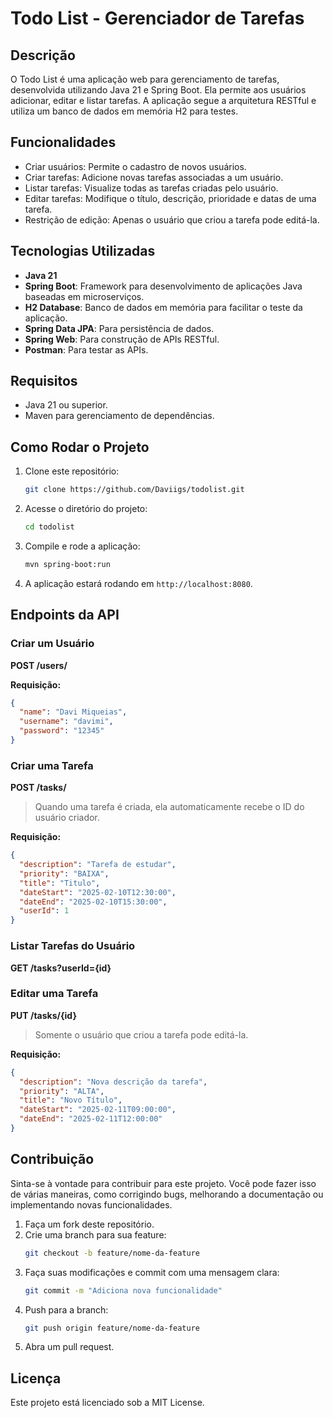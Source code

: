 # Todo List - Gerenciador de Tarefas

## Descrição
O Todo List é uma aplicação web para gerenciamento de tarefas, desenvolvida utilizando Java 21 e Spring Boot. Ela permite aos usuários adicionar, editar e listar tarefas. A aplicação segue a arquitetura RESTful e utiliza um banco de dados em memória H2 para testes.

## Funcionalidades
- Criar usuários: Permite o cadastro de novos usuários.
- Criar tarefas: Adicione novas tarefas associadas a um usuário.
- Listar tarefas: Visualize todas as tarefas criadas pelo usuário.
- Editar tarefas: Modifique o título, descrição, prioridade e datas de uma tarefa.
- Restrição de edição: Apenas o usuário que criou a tarefa pode editá-la.

## Tecnologias Utilizadas
- **Java 21**
- **Spring Boot**: Framework para desenvolvimento de aplicações Java baseadas em microserviços.
- **H2 Database**: Banco de dados em memória para facilitar o teste da aplicação.
- **Spring Data JPA**: Para persistência de dados.
- **Spring Web**: Para construção de APIs RESTful.
- **Postman**: Para testar as APIs.

## Requisitos
- Java 21 ou superior.
- Maven para gerenciamento de dependências.

## Como Rodar o Projeto
1. Clone este repositório:
   ```bash
   git clone https://github.com/Daviigs/todolist.git
   ```
2. Acesse o diretório do projeto:
   ```bash
   cd todolist
   ```
3. Compile e rode a aplicação:
   ```bash
   mvn spring-boot:run
   ```
4. A aplicação estará rodando em `http://localhost:8080`.

## Endpoints da API

### Criar um Usuário
**POST /users/**

**Requisição:**
```json
{
  "name": "Davi Miqueias",
  "username": "davimi",
  "password": "12345"
}
```

### Criar uma Tarefa
**POST /tasks/**

> Quando uma tarefa é criada, ela automaticamente recebe o ID do usuário criador.

**Requisição:**
```json
{
  "description": "Tarefa de estudar",
  "priority": "BAIXA",
  "title": "Titulo",
  "dateStart": "2025-02-10T12:30:00",
  "dateEnd": "2025-02-10T15:30:00",
  "userId": 1
}
```

### Listar Tarefas do Usuário
**GET /tasks?userId={id}**

### Editar uma Tarefa
**PUT /tasks/{id}**

> Somente o usuário que criou a tarefa pode editá-la.

**Requisição:**
```json
{
  "description": "Nova descrição da tarefa",
  "priority": "ALTA",
  "title": "Novo Título",
  "dateStart": "2025-02-11T09:00:00",
  "dateEnd": "2025-02-11T12:00:00"
}
```

## Contribuição
Sinta-se à vontade para contribuir para este projeto. Você pode fazer isso de várias maneiras, como corrigindo bugs, melhorando a documentação ou implementando novas funcionalidades.

1. Faça um fork deste repositório.
2. Crie uma branch para sua feature:
   ```bash
   git checkout -b feature/nome-da-feature
   ```
3. Faça suas modificações e commit com uma mensagem clara:
   ```bash
   git commit -m "Adiciona nova funcionalidade"
   ```
4. Push para a branch:
   ```bash
   git push origin feature/nome-da-feature
   ```
5. Abra um pull request.

## Licença
Este projeto está licenciado sob a MIT License.

